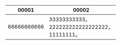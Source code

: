 | 00001 | 00002 |
|------|----------------|
| 66666666666 | 33333333333，<br>222222222222222222，<br>11111111。 |
